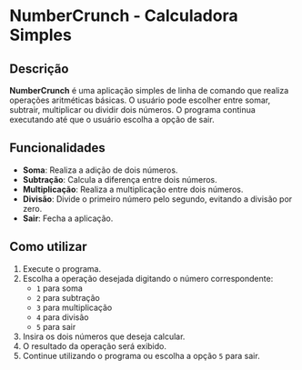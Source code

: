 # NumberCrunch - Calculadora Simples

## Descrição

**NumberCrunch** é uma aplicação simples de linha de comando que realiza operações aritméticas básicas. O usuário pode escolher entre somar, subtrair, multiplicar ou dividir dois números. O programa continua executando até que o usuário escolha a opção de sair.

## Funcionalidades

- **Soma**: Realiza a adição de dois números.
- **Subtração**: Calcula a diferença entre dois números.
- **Multiplicação**: Realiza a multiplicação entre dois números.
- **Divisão**: Divide o primeiro número pelo segundo, evitando a divisão por zero.
- **Sair**: Fecha a aplicação.

## Como utilizar

1. Execute o programa.
2. Escolha a operação desejada digitando o número correspondente:
   - `1` para soma
   - `2` para subtração
   - `3` para multiplicação
   - `4` para divisão
   - `5` para sair
3. Insira os dois números que deseja calcular.
4. O resultado da operação será exibido.
5. Continue utilizando o programa ou escolha a opção `5` para sair.

